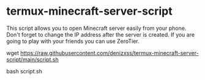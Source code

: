 # termux-minecraft-server-script
 This script allows you to open Minecraft server easily from your phone.
 Don't forget to change the IP address after the server is created. If you are going to play with your friends you can use ZeroTier.


wget https://raw.githubusercontent.com/denizxss/termux-minecraft-server-script/main/script.sh

bash script.sh
